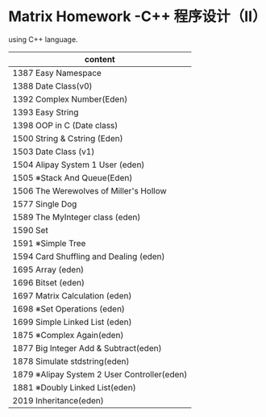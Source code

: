# Matrix Homework -C++ 程序设计（Ⅱ）
using C++ language.

|content|
|---|
|1387 Easy Namespace
|1388 Date Class(v0)
|1392 Complex Number(Eden)
|1393 Easy String
|1398 OOP in C (Date class)
|1500 String & Cstring (Eden)
|1503 Date Class (v1)
|1504 Alipay System 1 User (eden)
|1505 ※Stack And Queue(Eden)
|1506 The Werewolves of Miller's Hollow
|1577 Single Dog
|1589 The MyInteger class (eden)
|1590 Set
|1591 ※Simple Tree
|1594 Card Shuffling and Dealing (eden)
|1695 Array (eden)
|1696 Bitset (eden)
|1697 Matrix Calculation (eden)
|1698 ※Set Operations (eden)
|1699 Simple Linked List (eden)
|1875 ※Complex Again(eden)
|1877 Big Integer Add & Subtract(eden)
|1878 Simulate stdstring(eden)
|1879 ※Alipay System 2 User Controller(eden)
|1881 ※Doubly Linked List(eden)
|2019 Inheritance(eden)



